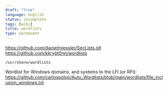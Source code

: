 ```yaml
---
draft: "true"
language: english
status: incomplete
tags: [wiki]
title: wordlists
type: permanent
---
```


https://github.com/danielmiessler/SecLists.git
https://github.com/kkrypt0nn/wordlists

`/usr/share/wordlists`

Wordlist for Windows domains, and systems to the LFI (or RFI): https://github.com/carlospolop/Auto_Wordlists/blob/main/wordlists/file_inclusion_windows.txt
